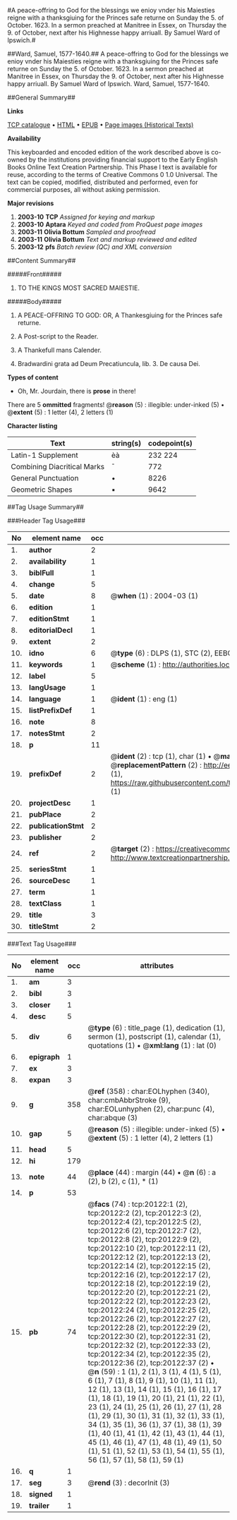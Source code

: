 #A peace-offring to God for the blessings we enioy vnder his Maiesties reigne with a thanksgiuing for the Princes safe returne on Sunday the 5. of October. 1623. In a sermon preached at Manitree in Essex, on Thursday the 9. of October, next after his Highnesse happy arriuall. By Samuel Ward of Ipswich.#

##Ward, Samuel, 1577-1640.##
A peace-offring to God for the blessings we enioy vnder his Maiesties reigne with a thanksgiuing for the Princes safe returne on Sunday the 5. of October. 1623. In a sermon preached at Manitree in Essex, on Thursday the 9. of October, next after his Highnesse happy arriuall. By Samuel Ward of Ipswich.
Ward, Samuel, 1577-1640.

##General Summary##

**Links**

[TCP catalogue](http://www.ota.ox.ac.uk/tcp/)  • 
[HTML](http://tei.it.ox.ac.uk/tcp/Texts-HTML/free/A14/A14755.html)  • 
[EPUB](http://tei.it.ox.ac.uk/tcp/Texts-EPUB/free/A14/A14755.epub) • 
[Page images (Historical Texts)](https://data.historicaltexts.jisc.ac.uk/view?pubId=eebo-99854686e&pageId=eebo-99854686e-20122-1)

**Availability**

This keyboarded and encoded edition of the
	       work described above is co-owned by the institutions
	       providing financial support to the Early English Books
	       Online Text Creation Partnership. This Phase I text is
	       available for reuse, according to the terms of Creative
	       Commons 0 1.0 Universal. The text can be copied,
	       modified, distributed and performed, even for
	       commercial purposes, all without asking permission.

**Major revisions**

1. __2003-10__ __TCP__ *Assigned for keying and markup*
1. __2003-10__ __Aptara__ *Keyed and coded from ProQuest page images*
1. __2003-11__ __Olivia Bottum__ *Sampled and proofread*
1. __2003-11__ __Olivia Bottum__ *Text and markup reviewed and edited*
1. __2003-12__ __pfs__ *Batch review (QC) and XML conversion*

##Content Summary##

#####Front#####

1. TO
THE KINGS
MOST SACRED
MAIESTIE.

#####Body#####

1. A
PEACE-OFFRING
TO GOD:
OR,
A Thankesgiuing for the
Princes safe returne.

1. A Post-script to the
Reader.

1. A Thankefull mans
Calender.

1. Bradwardini grata ad
Deum Precatiuncula,
lib. 3. De causa Dei.

**Types of content**

  * Oh, Mr. Jourdain, there is **prose** in there!

There are 5 **ommitted** fragments! 
 @__reason__ (5) : illegible: under-inked (5)  •  @__extent__ (5) : 1 letter (4), 2 letters (1)

**Character listing**


|Text|string(s)|codepoint(s)|
|---|---|---|
|Latin-1 Supplement|èà|232 224|
|Combining             Diacritical Marks|̄|772|
|General Punctuation|•|8226|
|Geometric Shapes|▪|9642|

##Tag Usage Summary##

###Header Tag Usage###

|No|element name|occ|attributes|
|---|---|---|---|
|1.|__author__|2||
|2.|__availability__|1||
|3.|__biblFull__|1||
|4.|__change__|5||
|5.|__date__|8| @__when__ (1) : 2004-03 (1)|
|6.|__edition__|1||
|7.|__editionStmt__|1||
|8.|__editorialDecl__|1||
|9.|__extent__|2||
|10.|__idno__|6| @__type__ (6) : DLPS (1), STC (2), EEBO-CITATION (1), PROQUEST (1), VID (1)|
|11.|__keywords__|1| @__scheme__ (1) : http://authorities.loc.gov/ (1)|
|12.|__label__|5||
|13.|__langUsage__|1||
|14.|__language__|1| @__ident__ (1) : eng (1)|
|15.|__listPrefixDef__|1||
|16.|__note__|8||
|17.|__notesStmt__|2||
|18.|__p__|11||
|19.|__prefixDef__|2| @__ident__ (2) : tcp (1), char (1)  •  @__matchPattern__ (2) : ([0-9\-]+):([0-9IVX]+) (1), (.+) (1)  •  @__replacementPattern__ (2) : http://eebo.chadwyck.com/downloadtiff?vid=$1&page=$2 (1), https://raw.githubusercontent.com/textcreationpartnership/Texts/master/tcpchars.xml#$1 (1)|
|20.|__projectDesc__|1||
|21.|__pubPlace__|2||
|22.|__publicationStmt__|2||
|23.|__publisher__|2||
|24.|__ref__|2| @__target__ (2) : https://creativecommons.org/publicdomain/zero/1.0/ (1), http://www.textcreationpartnership.org/docs/. (1)|
|25.|__seriesStmt__|1||
|26.|__sourceDesc__|1||
|27.|__term__|1||
|28.|__textClass__|1||
|29.|__title__|3||
|30.|__titleStmt__|2||


###Text Tag Usage###

|No|element name|occ|attributes|
|---|---|---|---|
|1.|__am__|3||
|2.|__bibl__|3||
|3.|__closer__|1||
|4.|__desc__|5||
|5.|__div__|6| @__type__ (6) : title_page (1), dedication (1), sermon (1), postscript (1), calendar (1), quotations (1)  •  @__xml:lang__ (1) : lat (0)|
|6.|__epigraph__|1||
|7.|__ex__|3||
|8.|__expan__|3||
|9.|__g__|358| @__ref__ (358) : char:EOLhyphen (340), char:cmbAbbrStroke (9), char:EOLunhyphen (2), char:punc (4), char:abque (3)|
|10.|__gap__|5| @__reason__ (5) : illegible: under-inked (5)  •  @__extent__ (5) : 1 letter (4), 2 letters (1)|
|11.|__head__|5||
|12.|__hi__|179||
|13.|__note__|44| @__place__ (44) : margin (44)  •  @__n__ (6) : a (2), b (2), c (1), * (1)|
|14.|__p__|53||
|15.|__pb__|74| @__facs__ (74) : tcp:20122:1 (2), tcp:20122:2 (2), tcp:20122:3 (2), tcp:20122:4 (2), tcp:20122:5 (2), tcp:20122:6 (2), tcp:20122:7 (2), tcp:20122:8 (2), tcp:20122:9 (2), tcp:20122:10 (2), tcp:20122:11 (2), tcp:20122:12 (2), tcp:20122:13 (2), tcp:20122:14 (2), tcp:20122:15 (2), tcp:20122:16 (2), tcp:20122:17 (2), tcp:20122:18 (2), tcp:20122:19 (2), tcp:20122:20 (2), tcp:20122:21 (2), tcp:20122:22 (2), tcp:20122:23 (2), tcp:20122:24 (2), tcp:20122:25 (2), tcp:20122:26 (2), tcp:20122:27 (2), tcp:20122:28 (2), tcp:20122:29 (2), tcp:20122:30 (2), tcp:20122:31 (2), tcp:20122:32 (2), tcp:20122:33 (2), tcp:20122:34 (2), tcp:20122:35 (2), tcp:20122:36 (2), tcp:20122:37 (2)  •  @__n__ (59) : 1 (1), 2 (1), 3 (1), 4 (1), 5 (1), 6 (1), 7 (1), 8 (1), 9 (1), 10 (1), 11 (1), 12 (1), 13 (1), 14 (1), 15 (1), 16 (1), 17 (1), 18 (1), 19 (1), 20 (1), 21 (1), 22 (1), 23 (1), 24 (1), 25 (1), 26 (1), 27 (1), 28 (1), 29 (1), 30 (1), 31 (1), 32 (1), 33 (1), 34 (1), 35 (1), 36 (1), 37 (1), 38 (1), 39 (1), 40 (1), 41 (1), 42 (1), 43 (1), 44 (1), 45 (1), 46 (1), 47 (1), 48 (1), 49 (1), 50 (1), 51 (1), 52 (1), 53 (1), 54 (1), 55 (1), 56 (1), 57 (1), 58 (1), 59 (1)|
|16.|__q__|1||
|17.|__seg__|3| @__rend__ (3) : decorInit (3)|
|18.|__signed__|1||
|19.|__trailer__|1||
